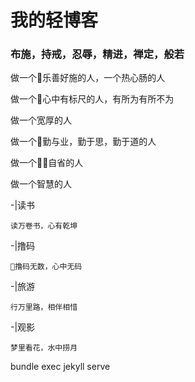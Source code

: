 # 我的轻博客
### 布施，持戒，忍辱，精进，禅定，般若

做一个乐善好施的人，一个热心肠的人

做一个心中有标尺的人，有所为有所不为

做一个宽厚的人

做一个勤与业，勤于思，勤于道的人

做一个自省的人

做一个智慧的人

-|读书

    读万卷书，心有乾坤

-|撸码

    撸码无数，心中无码

-|旅游

    行万里路，相伴相惜

-|观影

    梦里看花，水中捞月

bundle exec jekyll serve